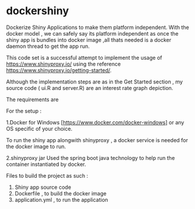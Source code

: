# dockershiny
Dockerize Shiny Applications to make them platform independent.
With the docker model , we can safely say its platform independent as once the shiny app is bundles into docker image ,all thats needed is a docker daemon thread to get the app run.

This code set is a successful attempt to implement the usage of https://www.shinyproxy.io/ using the reference https://www.shinyproxy.io/getting-started/.

Although the implementation steps are as in the Get Started section , my source code ( ui.R and server.R) are an interest rate graph depiction.

The requirements are

For the setup :

1.Docker for Windows [https://www.docker.com/docker-windows] or any OS specific of your choice.

  To run the shiny app alongwith shinyproxy , a docker service is needed for the docker image to run.
  
2.shinyproxy jar 
   Used the spring boot java technology to help run the container instantiated by docker.
  
  Files to build the project as such :
  
1. Shiny app source code 
2. Dockerfile , to build the docker image
3. application.yml , to run the application
